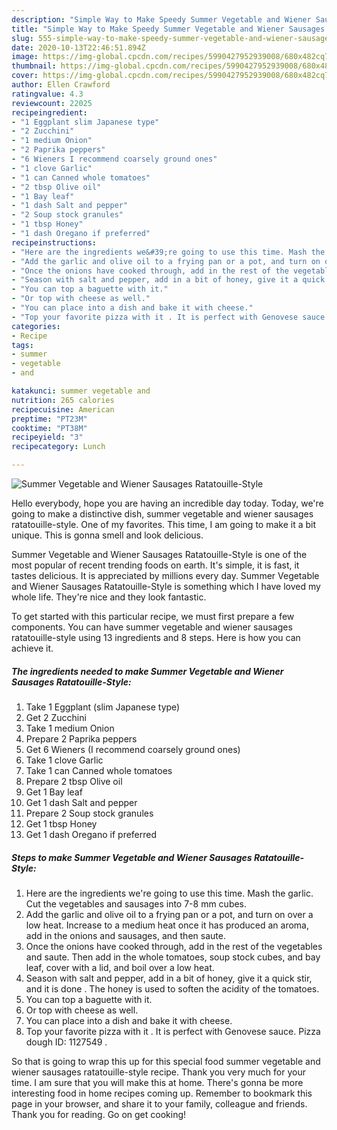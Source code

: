 ```yaml
---
description: "Simple Way to Make Speedy Summer Vegetable and Wiener Sausages Ratatouille-Style"
title: "Simple Way to Make Speedy Summer Vegetable and Wiener Sausages Ratatouille-Style"
slug: 555-simple-way-to-make-speedy-summer-vegetable-and-wiener-sausages-ratatouille-style
date: 2020-10-13T22:46:51.894Z
image: https://img-global.cpcdn.com/recipes/5990427952939008/680x482cq70/summer-vegetable-and-wiener-sausages-ratatouille-style-recipe-main-photo.jpg
thumbnail: https://img-global.cpcdn.com/recipes/5990427952939008/680x482cq70/summer-vegetable-and-wiener-sausages-ratatouille-style-recipe-main-photo.jpg
cover: https://img-global.cpcdn.com/recipes/5990427952939008/680x482cq70/summer-vegetable-and-wiener-sausages-ratatouille-style-recipe-main-photo.jpg
author: Ellen Crawford
ratingvalue: 4.3
reviewcount: 22025
recipeingredient:
- "1 Eggplant slim Japanese type"
- "2 Zucchini"
- "1 medium Onion"
- "2 Paprika peppers"
- "6 Wieners I recommend coarsely ground ones"
- "1 clove Garlic"
- "1 can Canned whole tomatoes"
- "2 tbsp Olive oil"
- "1 Bay leaf"
- "1 dash Salt and pepper"
- "2 Soup stock granules"
- "1 tbsp Honey"
- "1 dash Oregano if preferred"
recipeinstructions:
- "Here are the ingredients we&#39;re going to use this time. Mash the garlic. Cut the vegetables and sausages into 7-8 mm cubes."
- "Add the garlic and olive oil to a frying pan or a pot, and turn on over a low heat. Increase to a medium heat once it has produced an aroma, add in the onions and sausages, and then saute."
- "Once the onions have cooked through, add in the rest of the vegetables and saute. Then add in the whole tomatoes, soup stock cubes, and bay leaf, cover with a lid, and boil over a low heat."
- "Season with salt and pepper, add in a bit of honey, give it a quick stir, and it is done . The honey is used to soften the acidity of the tomatoes."
- "You can top a baguette with it."
- "Or top with cheese as well."
- "You can place into a dish and bake it with cheese."
- "Top your favorite pizza with it . It is perfect with Genovese sauce. Pizza dough ID: 1127549 ."
categories:
- Recipe
tags:
- summer
- vegetable
- and

katakunci: summer vegetable and 
nutrition: 265 calories
recipecuisine: American
preptime: "PT23M"
cooktime: "PT38M"
recipeyield: "3"
recipecategory: Lunch

---
```



![Summer Vegetable and Wiener Sausages Ratatouille-Style](https://img-global.cpcdn.com/recipes/5990427952939008/680x482cq70/summer-vegetable-and-wiener-sausages-ratatouille-style-recipe-main-photo.jpg)

Hello everybody, hope you are having an incredible day today. Today, we're going to make a distinctive dish, summer vegetable and wiener sausages ratatouille-style. One of my favorites. This time, I am going to make it a bit unique. This is gonna smell and look delicious.



Summer Vegetable and Wiener Sausages Ratatouille-Style is one of the most popular of recent trending foods on earth. It's simple, it is fast, it tastes delicious. It is appreciated by millions every day. Summer Vegetable and Wiener Sausages Ratatouille-Style is something which I have loved my whole life. They're nice and they look fantastic.


To get started with this particular recipe, we must first prepare a few components. You can have summer vegetable and wiener sausages ratatouille-style using 13 ingredients and 8 steps. Here is how you can achieve it.

<!--inarticleads1-->

##### The ingredients needed to make Summer Vegetable and Wiener Sausages Ratatouille-Style:

1. Take 1 Eggplant (slim Japanese type)
1. Get 2 Zucchini
1. Take 1 medium Onion
1. Prepare 2 Paprika peppers
1. Get 6 Wieners (I recommend coarsely ground ones)
1. Take 1 clove Garlic
1. Take 1 can Canned whole tomatoes
1. Prepare 2 tbsp Olive oil
1. Get 1 Bay leaf
1. Get 1 dash Salt and pepper
1. Prepare 2 Soup stock granules
1. Get 1 tbsp Honey
1. Get 1 dash Oregano if preferred




<!--inarticleads2-->

##### Steps to make Summer Vegetable and Wiener Sausages Ratatouille-Style:

1. Here are the ingredients we&#39;re going to use this time. Mash the garlic. Cut the vegetables and sausages into 7-8 mm cubes.
1. Add the garlic and olive oil to a frying pan or a pot, and turn on over a low heat. Increase to a medium heat once it has produced an aroma, add in the onions and sausages, and then saute.
1. Once the onions have cooked through, add in the rest of the vegetables and saute. Then add in the whole tomatoes, soup stock cubes, and bay leaf, cover with a lid, and boil over a low heat.
1. Season with salt and pepper, add in a bit of honey, give it a quick stir, and it is done . The honey is used to soften the acidity of the tomatoes.
1. You can top a baguette with it.
1. Or top with cheese as well.
1. You can place into a dish and bake it with cheese.
1. Top your favorite pizza with it . It is perfect with Genovese sauce. Pizza dough ID: 1127549 .




So that is going to wrap this up for this special food summer vegetable and wiener sausages ratatouille-style recipe. Thank you very much for your time. I am sure that you will make this at home. There's gonna be more interesting food in home recipes coming up. Remember to bookmark this page in your browser, and share it to your family, colleague and friends. Thank you for reading. Go on get cooking!
